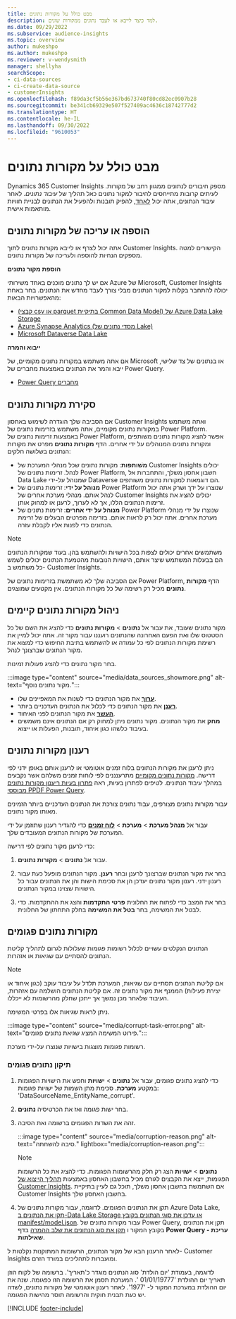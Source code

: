 ```yaml
---
title: מבט כולל על מקורות נתונים
description: למד כיצד לייבא או לעבד נתונים ממקורות שונים.
ms.date: 09/29/2022
ms.subservice: audience-insights
ms.topic: overview
author: mukeshpo
ms.author: mukeshpo
ms.reviewer: v-wendysmith
manager: shellyha
searchScope:
- ci-data-sources
- ci-create-data-source
- customerInsights
ms.openlocfilehash: f89da3cf5b56e367bd673740f80cd82ec0907b28
ms.sourcegitcommit: be341cb69329e507f527409ac4636c18742777d2
ms.translationtype: HT
ms.contentlocale: he-IL
ms.lasthandoff: 09/30/2022
ms.locfileid: "9610053"
---
```

# <a name="data-sources-overview"></a>מבט כולל על מקורות נתונים

Dynamics 365 Customer Insights מספק חיבורים לנתונים ממגוון רחב של מקורות. לעיתים קרובות מתייחסים לחיבור למקור נתונים כאל תהליך של *עיבוד נתונים*. לאחר עיבוד הנתונים, אתה יכול [לאחד](data-unification.md), להפיק תובנות ולהפעיל את הנתונים לבניית חוויות מותאמות אישית.

## <a name="add-or-edit-data-sources"></a>הוספה או עריכה של מקורות נתונים

אתה יכול לצרף או לייבא מקורות נתונים לתוך Customer Insights. הקישורים למטה מספקים הנחיות להוספה ולעריכה של מקורות נתונים.

**הוספת מקור נתונים**

אם יש לך נתונים מוכנים באחד משירותי Azure של Microsoft‏, Customer Insights יכולה להתחבר בקלות למקור הנתונים מבלי צורך לעבד מחדש את הנתונים. בחר באחת מהאפשרויות הבאות:
- [(קבצי csv או parquet בתיקיית Common Data Model) של Azure Data Lake Storage](connect-common-data-model.md)
- [Azure Synapse Analytics (מסדי נתונים של Lake)](connect-synapse.md)
- [Microsoft Dataverse Data Lake](connect-dataverse-managed-lake.md)

**ייבוא והמרה**

אם אתה משתמש במקורות נתונים מקומיים, של Microsoft או בנתונים של צד שלישי, ייבא והמר את הנתונים באמצעות מחברים של Power Query.
- [Power Query מחברים](connect-power-query.md)

## <a name="review-data-sources"></a>סקירת מקורות נתונים

אם הסביבה שלך הוגדרה לשימוש באחסון Customer Insights ואתה משתמש במקורות נתונים מקומיים, אתה משתמש בזרימות נתונים של Power Platform. באמצעות זרימות נתונים של Power Platform, אפשר להציג מקורות נתונים משותפים ומקורות נתונים המנוהלים על ידי אחרים. הדף **מקורות נתונים** מפרט את מקורות הנתונים בשלושה חלקים:
- **משׁותפות**: מקורות נתונים שכל מנהלי המערכת של Customer Insights יכולים לנהל. זרימות נתונים של Power Platform, חשבון אחסון משלך, והתחברות אל Data Lake שמנוהל על-ידי Dataverse הם דוגמאות למקורות נתונים משותפים.
- **מנוהל על ידי**: זרימות נתונים של Power Platform שנוצרו על ידך ושרק אתה יכול לנהל אותם. מנהלי מערכת אחרים של Customer Insights יכולים להציג את זרימות הנתונים הללו, אך לא לערוך, לרענן או למחוק אותן.
- **מנוהל על ידי אחרים**: זרימות נתונים של Power Platform שנוצרו על ידי מנהלי מערכת אחרים. אתה יכול רק לראות אותם. בזרימה מפרטים הבעלים של זרימת הנתונים כדי לפנות אליו לקבלת עזרה.
> [!NOTE]
> משתמשים אחרים יכולים לצפות בכל הישויות ולהשתמש בהן. בעוד שמקורות הנתונים הם בבעלות המשתמש שיצר אותם, הישויות הנובעות מהטמעת הנתונים יכולים לשמש כל משתמש ב- Customer Insights.

אם הסביבה שלך לא משתמשת בזרימות נתונים של Power Platform, הדף **מקורות נתונים** מכיל רק רשימה של כל מקורות הנתונים. אין מקטעים שמוצגים.

## <a name="manage-existing-data-sources"></a>ניהול מקורות נתונים קיימים

עבור אל **נתונים** > **מקורות נתונים** כדי להציג את השם של כל ‎מקור נתונים שעובד, את הסטטוס שלו ואת הפעם האחרונה שהנתונים רועננו עבור מקור זה. אתה יכול למיין את רשימת מקורות הנתונים לפי כל עמודה או להשתמש בתיבת החיפוש כדי למצוא את מקור הנתונים שברצונך לנהל.

בחר מקור נתונים כדי להציג פעולות זמינות.

:::image type="content" source="media/data_sources_showmore.png" alt-text="מקור נתונים נוסף.":::

- [**ערוך**](#add-or-edit-data-sources) את מקור הנתונים כדי לשנות את המאפיינים שלו.
- [**רענן**](#refresh-data-sources) את מקור הנתונים כדי לכלול את הנתונים העדכניים ביותר.
- [**העשר**](data-sources-enrichment.md) את מקור הנתונים לפני האיחוד.
- **מחק** את מקור הנתונים. מקור נתונים ניתן למחוק רק אם הנתונים אינם משמשים בעיבוד כלשהו כגון איחוד, תובנות, הפעלות או ייצוא.

## <a name="refresh-data-sources"></a>רענון מקורות נתונים

ניתן לרענן את מקורות הנתונים בלוח זמנים אוטומטי או לרענן אותם באופן ידני לפי דרישה. [מקורות נתונים מקומיים](connect-power-query.md#add-data-from-on-premises-data-sources) מתרענננים לפי לוחות זמנים משלהם אשר נקבעים במהלך עיבוד הנתונים. לטיפים לפתרון בעיות, ראה [פתרון בעיות ריענון מקורות נתונים מבוססי PPDF Power Query](connect-power-query.md#troubleshoot-ppdf-power-query-based-data-source-refresh-issues).

עבור מקורות נתונים מצורפים, עבוד נתונים צורכת את הנתונים העדכניים ביותר הזמינים מאותו מקור נתונים.

עבור אל **מנהל מערכת** > **מערכת** > [**לוח זמנים**](schedule-refresh.md) כדי להגדיר רענון שתוזמן על ידי המערכת של מקורות הנתונים המעובדים שלך.

כדי לרענן מקור נתונים לפי דרישה:

1. עבור אל **נתונים** > **מקורות נתונים**.

1. בחר את מקור הנתונים שברצונך לרענן ובחר **רענן**. מקור הנתונים מופעל כעת עבור רענון ידני. רענון מקור נתונים יעדכן הן את סכימת הישות והן את הנתונים עבור כל הישויות שצוינו במקור הנתונים.

1. בחר את המצב כדי לפתוח את החלונית **פרטי התקדמות** והצג את ההתקדמות. כדי לבטל את המשימה, בחר **בטל את המשימה** בחלק התחתון של החלונית.

## <a name="corrupt-data-sources"></a>מקורות נתונים פגומים

הנתונים הנקלטים עשויים לכלול רשומות פגומות שעלולות לגרום לתהליך קליטת הנתונים להסתיים עם שגיאות או אזהרות.

> [!NOTE]
> אם קליטת הנתונים תסתיים עם שגיאות, המערכת תלדל על עיבוד עוקב (כגון איחוד או יצירת פעילות) הממנף את מקור נתונים זה. אם קליטת הנתונים הושלמה עם אזהרות, העיבוד שלאחר מכן נמשך אך ייתכן שחלק מהרשומות לא ייכללו.

ניתן לראות שגיאות אלו בפרטי המשימה.

:::image type="content" source="media/corrupt-task-error.png" alt-text="פירוט המשימה המציג שגיאת נתונים פגומים.":::

רשומות פגומות מוצגות בישויות שנוצרו על-ידי מערכת.

### <a name="fix-corrupt-data"></a>תיקון נתונים פגומים

1. כדי להציג נתונים פגומים, עבור אל **נתונים** > **ישויות** וחפש את הישויות הפגומות במקטע **מערכת**. סכימת מתן השמות של ישויות פגומות: 'DataSourceName_EntityName_corrupt'.

1. בחר ישות פגומה ואז את הכרטיסיה **נתונים**.

1. זהה את השדות הפגומים ברשומה ואת הסיבה.

   :::image type="content" source="media/corruption-reason.png" alt-text="סיבה להשחתה." lightbox="media/corruption-reason.png":::

   > [!NOTE]
   > **נתונים** > **ישויות** הצג רק חלק מהרשומות הפגומות. כדי להציג את כל הרשומות הפגומות, ייצא את הקבצים לגורם מכיל בחשבון האחסון באמצעות [תהליך הייצוא של Customer Insights](export-destinations.md). אם השתמשת בחשבון אחסון משלך, תוכל גם לעיין בתיקיית Customer Insights בחשבון האחסון שלך.

1. תקן את הנתונים הפגומים. לדוגמה, עבור מקורות נתונים של Azure Data Lake, [תקן את הנתונים ב-Data Lake Storage או עדכן את סוגי הנתונים בקובץ manifest/model.json](connect-common-data-model.md#common-reasons-for-ingestion-errors-or-corrupt-data). עבור מקורות נתונים של Power Query, תקן את הנתונים בקובץ המקור ו [תקן את סוג הנתונים את שלב ההמרה](connect-power-query.md#data-type-does-not-match-data) בדף **Power Query - עריכת שאילתות**.

לאחר הרענון הבא של מקור הנתונים, הרשומות המתוקנות נקלטות ל- Customer Insights ומועברות לתהליכים במורד הזרם.

לדוגמה, בעמודת 'יום הולדת' סוג הנתונים מוגדר כ'תאריך'. ברשומה של לקוח הוזן תאריך יום ההולדת '01/01/19777 '. המערכת תסמן את הרשומה הזו כפגומה. שנה את יום ההולדת במערכת המקור ל- '1977'. לאחר רענון אוטומטי של מקורות נתונים, לשדה יש כעת תבנית חוקית והרשומה תוסר מהישות הפגומה.

[!INCLUDE [footer-include](includes/footer-banner.md)]

